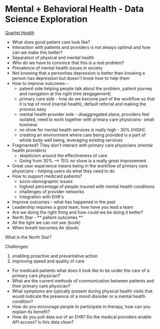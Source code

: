 # Mental + Behavioral Health - Data Science Exploration

[Quartet Health](https://outcomesrocket.health/quartethealth/)

- What does good patient care look like?
- Interaction with patients and providers is not always optimal and how can we make this better?
- Separation of physical and mental health
- Who do we have to convince that this is a real problem?
- Prevalence of mental health issues in society
- Not knowing that a personhas depression is better than knowing a person has depression but doesn't know how to help them
- How to improve outcomes-- 
  - patient side helping people talk about the problem, patient journey and navigation at the right time (engagement)
  - primary care side - how do we become part of the workflow so that it is top of mind (mental health), default referral and making the process easy
  - mental health provider side - disaggregated place, providers feel isolated, need to work together with primary care physicians- small business
  - no show for mental health services is really high - 30% [HIGH]
  - creating an environment where care being provided is a part of whole body well being, leveraging existing services
- Fragmented? They don't interact with primary care physicians (mental health providers)
  - skepticism around the effectiveness of care
  - Going from 30% --> 15% no show is a really great improvement
- Great user experience means being in the workflow of primary care physicians - helping users do what they need to do
- How to support medicaid patients?
  - socio-demographic issues
  - highest percentage of people insured with mental health conditions
  - challenges of provider networks 
  - Integration with EHR's
- Improve outcomes - what has happened in the past
- Leadership requires a good team, how have you lead a team
- Are we doing the right thing and how could we be doing it better?
- North Star - ** patient outcomes **
- All the light we can not see (book)
- When breath becomes Air (book)

What is the North Star?

Challenges:
1. enabling proactive and preventative action
2. improving speed and quality of care

- For medicaid patients what does it look like to be under the care of a primary care physician?
- What are the current methods of communication between patients and their primary care physician?
- What symptoms are typically present during physical health visits that would indicate the presence of a mood disorder or a mental health condition?
- How do you encourage people to participate in therapy, how can you explain its benefit?
- How do you pull data out of an EHR? Do the medical providers enable API access? Is this data clean?
